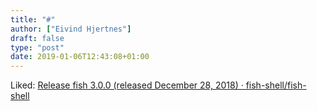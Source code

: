 ```yaml
---
title: "#"
author: ["Eivind Hjertnes"]
draft: false
type: "post"
date: 2019-01-06T12:43:08+01:00
---
```


Liked:
[Release
fish 3.0.0 (released December 28, 2018) · fish-shell/fish-shell](https://github.com/fish-shell/fish-shell/releases/tag/3.0.0)

